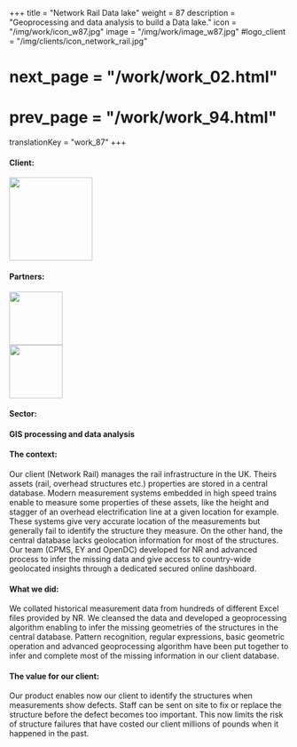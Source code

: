 +++
title = "Network Rail Data lake"
weight = 87
description = "Geoprocessing and data analysis to build a Data lake."
icon = "/img/work/icon_w87.jpg"
image = "/img/work/image_w87.jpg"
#logo_client = "/img/clients/icon_network_rail.jpg"
# next_page = "/work/work_02.html"
# prev_page = "/work/work_94.html"
translationKey = "work_87"
+++

<!-- Client -->
<div class="row">
	<div class="col-sm-3"><h4>Client:</h4></div>
	<!--  <div class="col-sm-3"> <h3><a href = "https://www.eiffage.com/" target="_blank">Eiffage</a> </h3> </div>-->
	<div class="col-sm-3"><a href = "https://www.networkrail.co.uk/" target="_blank"> <img src="/img/clients/icon_network_rail.svg" width="150px"/></a></div>
	<!-- <div class="col-sm-3"></div> -->
</div>	

<!-- Partner -->
<div class="row">
	<div class="col-sm-3"><h4>Partners:</h4></div>
	<!--  <div class="col-sm-3"> <h5><a href = "http://www.cdvia.fr/" target="_blank">CDVIA</a> </h4> </div>-->
	<div class="col-sm-3"><a href = "http://www.cpmsgroup.com/" target="_blank"> <img src="/img/clients/icon_cpms.svg" width="96px"/></a></div>
	<div class="col-sm-3"><a href = "https://www.ey.com/en_uk" target="_blank"> <img src="/img/clients/icon_ey.svg" width="96px"/></a></div>
</div>	

<!-- Sector -->
<div class="row">
	<div class="col-sm-3"><h4>Sector:</h4></div>
	<div class="col-sm-3"> <h4>GIS processing and data analysis</h4></div>
	<div class="col-sm-3"></div>
</div>	

<h4>The context:</h4> 
<p>
Our client (Network Rail) manages the rail infrastructure in the UK. Theirs assets (rail, overhead structures etc.) properties are stored in a central database. Modern measurement systems embedded in high speed trains enable to measure some properties of these assets, like the height and stagger of an overhead electrification line at a given location for example. These systems give very accurate location of the measurements but generally fail to identify the structure they measure. On the other hand, the central database lacks geolocation information for most of the structures. Our team (CPMS, EY and OpenDC) developed for NR and advanced process to infer the missing data and give access to country-wide geolocated insights through a dedicated secured online dashboard.
</p>

<h4>What we did:</h4>
<p>
We collated historical measurement data from hundreds of different Excel files provided by NR. We cleansed the data and developed a geoprocessing algorithm enabling to infer the missing geometries of the structures in the central database. Pattern recognition, regular expressions, basic geometric operation and advanced geoprocessing algorithm have been put together to infer and complete most of the missing information in our client database.
</p>

<h4>The value for our client:</h4>
<p>
Our product enables now our client to identify the structures when measurements show defects. Staff can be sent on site to fix or replace the structure before the defect becomes too important. This now limits the risk of structure failures that have costed our client millions of pounds when it happened in the past.
</p>

